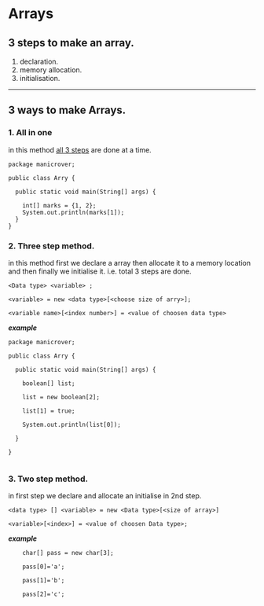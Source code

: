 # Arrays



## 3 steps to make an array.

1. declaration.
2. memory allocation.
3. initialisation.
***

## 3 ways to make Arrays.

### 1. All in one

in this method [all 3 steps](https://github.com/manoharthakur351/just_for_u/blob/main/Java/Basics/Arrays.md#3-steps-to-make-an-array) are done at a time.
```
package manicrover;

public class Arry {

  public static void main(String[] args) {

    int[] marks = {1, 2};
    System.out.println(marks[1]);
  }
}

```

### 2. Three step method.
in this method first we declare a array then allocate it to a memory location and then finally we initialise it.
i.e. total 3 steps are done.

```
<Data type> <variable> ;
```
```
<variable> = new <data type>[<choose size of arry>];
```

```
<variable name>[<index number>] = <value of choosen data type>
```
_**example**_
```
package manicrover;

public class Arry {

  public static void main(String[] args) {

    boolean[] list;

    list = new boolean[2];

    list[1] = true;

    System.out.println(list[0]);

  }

}


```








### 3. Two step method.

in first step we declare and allocate an initialise in 2nd step.


```
<data type> [] <variable> = new <Data type>[<size of array>]
```

```
<variable>[<index>] = <value of choosen Data type>;
```

_**example**_
```
    char[] pass = new char[3];

    pass[0]='a';

    pass[1]='b';

    pass[2]='c';
```
